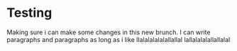 # Testing
Making sure i can make some changes in this new brunch.
I can write paragraphs and paragraphs as long as i like
llalalalalalallallal
lallalalalallallalal
